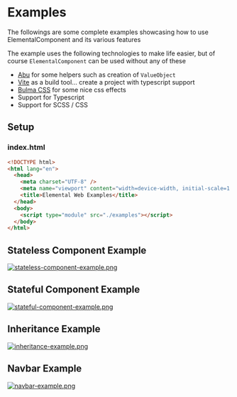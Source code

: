 # Examples

The followings are some complete examples showcasing how to use ElementalComponent and its various features

The example uses the following technologies to make life easier, but of course `ElementalComponent` can be used without
any of these

- [Abu](https://abu.sohailalam.in/) for some helpers such as creation of `ValueObject`
- [Vite](https://vitejs.dev) as a build tool... create a project with typescript support
- [Bulma CSS](https://bulma.io) for some nice css effects
- Support for Typescript
- Support for SCSS / CSS

## Setup

### index.html

```html
<!DOCTYPE html>
<html lang="en">
  <head>
    <meta charset="UTF-8" />
    <meta name="viewport" content="width=device-width, initial-scale=1.0" />
    <title>Elemental Web Examples</title>
  </head>
  <body>
    <script type="module" src="./examples"></script>
  </body>
</html>
```

## Stateless Component Example

[![stateless-component-example.png](/assets/elemental-component/stateless-component-example.png)](./1-stateless-component.md)

## Stateful Component Example

[![stateful-component-example.png](/assets/elemental-component/stateful-component-example.png)](./2-stateful-component.md)

## Inheritance Example

[![inheritance-example.png](/assets/elemental-component/inheritance-example.png)](./3-inheritance.md)

## Navbar Example

[![navbar-example.png](/assets/elemental-component/navbar-example.png)](./4-navbar.md)
